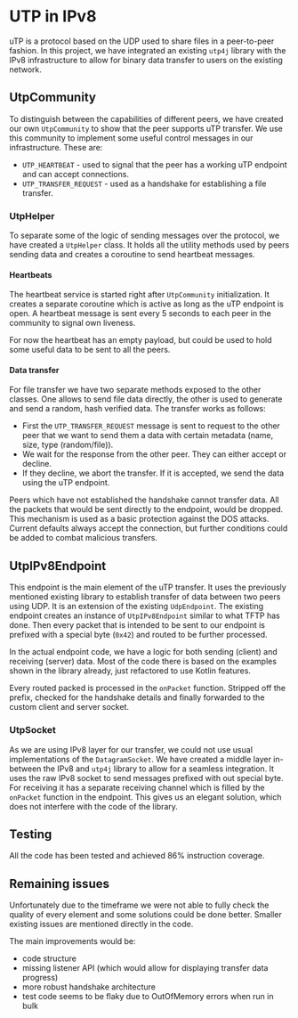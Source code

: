 # UTP in IPv8

uTP is a protocol based on the UDP used to share files in a peer-to-peer fashion. In this project, we have integrated an existing `utp4j` library with the IPv8 infrastructure to allow for binary data transfer to users on the existing network.

## UtpCommunity

To distinguish between the capabilities of different peers, we have created our own `UtpCommunity` to show that the peer supports uTP transfer. We use this community to implement some useful control messages in our infrastructure. These are:
- `UTP_HEARTBEAT` - used to signal that the peer has a working uTP endpoint and can accept connections.
- `UTP_TRANSFER_REQUEST` - used as a handshake for establishing a file transfer.

### UtpHelper

To separate some of the logic of sending messages over the protocol, we have created a `UtpHelper` class. It holds all the utility methods used by peers sending data and creates a coroutine to send heartbeat messages.

#### Heartbeats

The heartbeat service is started right after `UtpCommunity` initialization. It creates a separate coroutine which is active as long as the uTP endpoint is open. A heartbeat message is sent every 5 seconds to each peer in the community to signal own liveness.

For now the heartbeat has an empty payload, but could be used to hold some useful data to be sent to all the peers.

#### Data transfer

For file transfer we have two separate methods exposed to the other classes. One allows to send file data directly, the other is used to generate and send a random, hash verified data. The transfer works as follows:
- First the `UTP_TRANSFER_REQUEST` message is sent to request to the other peer that we want to send them a data with certain metadata (name, size, type (random/file)).
- We wait for the response from the other peer. They can either accept or decline.
- If they decline, we abort the transfer. If it is accepted, we send the data using the uTP endpoint.

Peers which have not established the handshake cannot transfer data. All the packets that would be sent directly to the endpoint, would be dropped. This mechanism is used as a basic protection against the DOS attacks. Current defaults always accept the connection, but further conditions could be added to combat malicious transfers.  

## UtpIPv8Endpoint

This endpoint is the main element of the uTP transfer. It uses the previously mentioned existing library to establish transfer of data between two peers using UDP. It is an extension of the existing `UdpEndpoint`. The existing endpoint creates an instance of `UtpIPv8Endpoint` similar to what TFTP has done. Then every packet that is intended to be sent to our endpoint is prefixed with a special byte (`0x42`) and routed to be further processed.

In the actual endpoint code, we have a logic for both sending (client) and receiving (server) data. Most of the code there is based on the examples shown in the library already, just refactored to use Kotlin features. 

Every routed packed is processed in the `onPacket` function. Stripped off the prefix, checked for the handshake details and finally forwarded to the custom client and server socket. 

### UtpSocket

As we are using IPv8 layer for our transfer, we could not use usual implementations of the `DatagramSocket`. We have created a middle layer in-between the IPv8 and `utp4j` library to allow for a seamless integration. It uses the raw IPv8 socket to send messages prefixed with out special byte. For receiving it has a separate receiving channel which is filled by the `onPacket` function in the endpoint. This gives us an elegant solution, which does not interfere with the code of the library.

## Testing

All the code has been tested and achieved 86% instruction coverage.

## Remaining issues

Unfortunately due to the timeframe we were not able to fully check the quality of every element and some solutions could be done better. Smaller existing issues are mentioned directly in the code.

The main improvements would be:
- code structure
- missing listener API (which would allow for displaying transfer data progress)
- more robust handshake architecture
- test code seems to be flaky due to OutOfMemory errors when run in bulk

